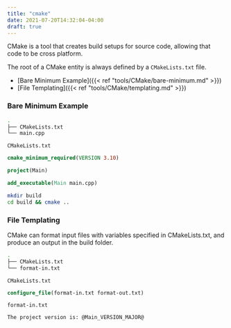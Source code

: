 ```yaml
---
title: "cmake"
date: 2021-07-20T14:32:04-04:00
draft: true
---
```


CMake is a tool that creates build setups for source code, allowing that code to
be cross platform.

The root of a CMake entity is always defined by a `CMakeLists.txt` file.

- [Bare Minimum Example]({{< ref "tools/CMake/bare-minimum.md" >}})
- [File Templating]({{< ref "tools/CMake/templating.md" >}})

### Bare Minimum Example

```sh
.
├── CMakeLists.txt
└── main.cpp
```

`CMakeLists.txt`

```cmake
cmake_minimum_required(VERSION 3.10)

project(Main)

add_executable(Main main.cpp)
```

```sh
mkdir build
cd build && cmake ..
```


### File Templating

CMake can format input files with variables specified in CMakeLists.txt,
and produce an output in the build folder.

```sh
.
├── CMakeLists.txt
└── format-in.txt
```

`CMakeLists.txt`

```cmake
configure_file(format-in.txt format-out.txt)
```

`format-in.txt`

```txt
The project version is: @Main_VERSION_MAJOR@
```




